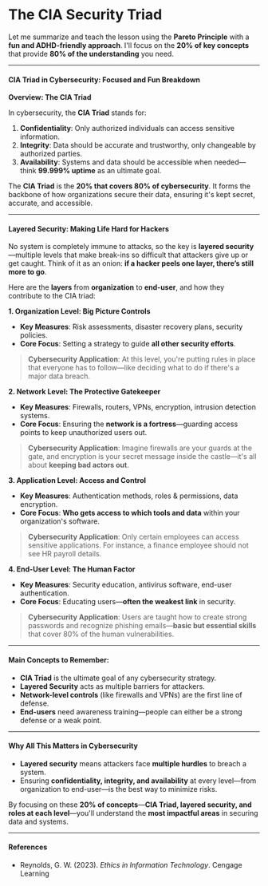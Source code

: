 # The CIA Security Triad

Let me summarize and teach the lesson using the **Pareto Principle** with a **fun and ADHD-friendly approach**. I'll focus on the **20% of key concepts** that provide **80% of the understanding** you need.

***

#### **CIA Triad in Cybersecurity: Focused and Fun Breakdown**

**Overview: The CIA Triad**

In cybersecurity, the **CIA Triad** stands for:

1. **Confidentiality**: Only authorized individuals can access sensitive information.
2. **Integrity**: Data should be accurate and trustworthy, only changeable by authorized parties.
3. **Availability**: Systems and data should be accessible when needed—think **99.999% uptime** as an ultimate goal.

The **CIA Triad** is the **20% that covers 80% of cybersecurity**. It forms the backbone of how organizations secure their data, ensuring it's kept secret, accurate, and accessible.

***

#### **Layered Security: Making Life Hard for Hackers**

No system is completely immune to attacks, so the key is **layered security**—multiple levels that make break-ins so difficult that attackers give up or get caught. Think of it as an onion: **if a hacker peels one layer, there’s still more to go**.

Here are the **layers** from **organization** to **end-user**, and how they contribute to the CIA triad:

**1. Organization Level: Big Picture Controls**

* **Key Measures**: Risk assessments, disaster recovery plans, security policies.
* **Core Focus**: Setting a strategy to guide **all other security efforts**.

> **Cybersecurity Application**: At this level, you're putting rules in place that everyone has to follow—like deciding what to do if there's a major data breach.

**2. Network Level: The Protective Gatekeeper**

* **Key Measures**: Firewalls, routers, VPNs, encryption, intrusion detection systems.
* **Core Focus**: Ensuring the **network is a fortress**—guarding access points to keep unauthorized users out.

> **Cybersecurity Application**: Imagine firewalls are your guards at the gate, and encryption is your secret message inside the castle—it's all about **keeping bad actors out**.

**3. Application Level: Access and Control**

* **Key Measures**: Authentication methods, roles & permissions, data encryption.
* **Core Focus**: **Who gets access to which tools and data** within your organization's software.

> **Cybersecurity Application**: Only certain employees can access sensitive applications. For instance, a finance employee should not see HR payroll details.

**4. End-User Level: The Human Factor**

* **Key Measures**: Security education, antivirus software, end-user authentication.
* **Core Focus**: Educating users—**often the weakest link** in security.

> **Cybersecurity Application**: Users are taught how to create strong passwords and recognize phishing emails—**basic but essential skills** that cover 80% of the human vulnerabilities.

***

#### **Main Concepts to Remember:**

* **CIA Triad** is the ultimate goal of any cybersecurity strategy.
* **Layered Security** acts as multiple barriers for attackers.
* **Network-level controls** (like firewalls and VPNs) are the first line of defense.
* **End-users** need awareness training—people can either be a strong defense or a weak point.

***

#### **Why All This Matters in Cybersecurity**

* **Layered security** means attackers face **multiple hurdles** to breach a system.
* Ensuring **confidentiality, integrity, and availability** at every level—from organization to end-user—is the best way to minimize risks.

By focusing on these **20% of concepts**—**CIA Triad, layered security, and roles at each level**—you'll understand the **most impactful areas** in securing data and systems.

***

#### **References**

* Reynolds, G. W. (2023). _Ethics in Information Technology_. Cengage Learning
